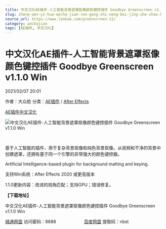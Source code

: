 ```yaml
---
title: 中文汉化AE插件-人工智能背景遮罩抠像颜色键控插件 Goodbye Greenscreen v1.1.0 Win
slug: zhong-wen-yi-hua-aecha-jian-ren-gong-zhi-neng-bei-jing-zhe-zhao-kou-xiang-yan-se-jian-kong-cha-jian-goodbye-greenscreen-v1-1-0-win
source_url: https://www.lookae.com/greenscreen-11/
category: aechajian
tags: [AE插件, 中文汉化]
---
```

# 中文汉化AE插件-人工智能背景遮罩抠像颜色键控插件 Goodbye Greenscreen v1.1.0 Win

2021/02/07 20:01

作者：大众脸
分类：[AE插件](https://www.lookae.com/after-effects/aechajian/) / [After Effects](https://www.lookae.com/after-effects/)

[AE插件](https://www.lookae.com/tag/ae%e6%8f%92%e4%bb%b6/)[中文汉化](https://www.lookae.com/tag/%e4%b8%ad%e6%96%87%e6%b1%89%e5%8c%96/)

![中文汉化AE插件-人工智能背景遮罩抠像颜色键控插件 Goodbye Greenscreen v1.1.0 Win](https://www.lookae.com/wp-content/uploads/2021/02/Goodbye-Greenscreen.jpg "中文汉化AE插件-人工智能背景遮罩抠像颜色键控插件 Goodbye Greenscreen v1.1.0 Win-LookAE.com")

[﻿﻿﻿](https://cloud.video.taobao.com//play/u/705956171/p/1/e/6/t/1/297235512328.mp4)

基于人工智能的插件，用于复杂背景抠像和纯色背景抠像。从视频和干净的背景中创建遮罩，还拥有基于同一个引擎的非常强大的颜色键控器。

Artificial Intelligence-based plugin for background matting and keying.

支持Win系统：After Effects 2020 或更高版本

1.1.0更新内容：改进的视角匹配；支持GPU；错误修复。

**【下载地址】**

中文汉化AE插件-人工智能背景遮罩抠像颜色键控插件 Goodbye Greenscreen v1.1.0 Win

[城通网盘](https://089u.com/f/680462-481696912-8f85ad) 访问密码：6688                       [百度网盘](https://pan.baidu.com/s/1S4NUeXqgkgDx1H6kx37mUw) 提取码：nbst
